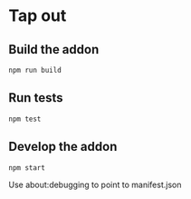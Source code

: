 # Tap out

## Build the addon
```
npm run build
```

## Run tests
```
npm test
```

## Develop the addon
```
npm start
```
Use about:debugging to point to manifest.json
